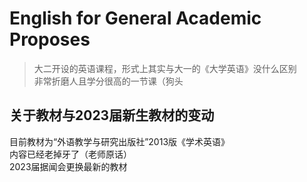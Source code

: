 # English for General Academic Proposes
>大二开设的英语课程，形式上其实与大一的《大学英语》没什么区别 <br>
>非常折磨人且学分很高的一节课（狗头
## 关于教材与2023届新生教材的变动
目前教材为“外语教学与研究出版社”2013版《学术英语》<br>
内容已经老掉牙了（老师原话）<br>
2023届据闻会更换最新的教材
